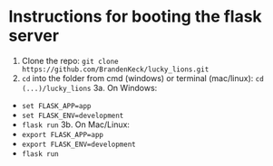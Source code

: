 # Instructions for booting the flask server
1. Clone the repo: ``git clone https://github.com/BrandenKeck/lucky_lions.git``
2. ``cd`` into the folder from cmd (windows) or terminal (mac/linux): ``cd (...)/lucky_lions``
3a. On Windows:
 - ``set FLASK_APP=app``
 - ``set FLASK_ENV=development``
 - ``flask run``
3b. On Mac/Linux:
 - ``export FLASK_APP=app``
 - ``export FLASK_ENV=development``
 - ``flask run``
